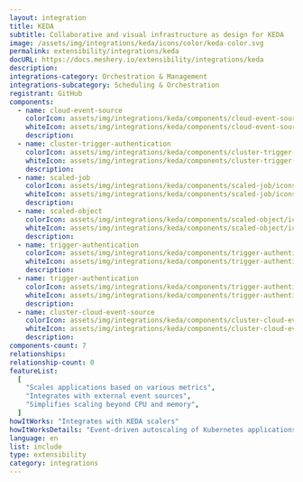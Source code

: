 ```yaml
---
layout: integration
title: KEDA
subtitle: Collaborative and visual infrastructure as design for KEDA
image: /assets/img/integrations/keda/icons/color/keda-color.svg
permalink: extensibility/integrations/keda
docURL: https://docs.meshery.io/extensibility/integrations/keda
description:
integrations-category: Orchestration & Management
integrations-subcategory: Scheduling & Orchestration
registrant: GitHub
components:
  - name: cloud-event-source
    colorIcon: assets/img/integrations/keda/components/cloud-event-source/icons/color/cloud-event-source-color.svg
    whiteIcon: assets/img/integrations/keda/components/cloud-event-source/icons/white/cloud-event-source-white.svg
    description:
  - name: cluster-trigger-authentication
    colorIcon: assets/img/integrations/keda/components/cluster-trigger-authentication/icons/color/cluster-trigger-authentication-color.svg
    whiteIcon: assets/img/integrations/keda/components/cluster-trigger-authentication/icons/white/cluster-trigger-authentication-white.svg
    description:
  - name: scaled-job
    colorIcon: assets/img/integrations/keda/components/scaled-job/icons/color/scaled-job-color.svg
    whiteIcon: assets/img/integrations/keda/components/scaled-job/icons/white/scaled-job-white.svg
    description:
  - name: scaled-object
    colorIcon: assets/img/integrations/keda/components/scaled-object/icons/color/scaled-object-color.svg
    whiteIcon: assets/img/integrations/keda/components/scaled-object/icons/white/scaled-object-white.svg
    description:
  - name: trigger-authentication
    colorIcon: assets/img/integrations/keda/components/trigger-authentication/icons/color/trigger-authentication-color.svg
    whiteIcon: assets/img/integrations/keda/components/trigger-authentication/icons/white/trigger-authentication-white.svg
    description:
  - name: trigger-authentication
    colorIcon: assets/img/integrations/keda/components/trigger-authentication/icons/color/trigger-authentication-color.svg
    whiteIcon: assets/img/integrations/keda/components/trigger-authentication/icons/white/trigger-authentication-white.svg
    description:
  - name: cluster-cloud-event-source
    colorIcon: assets/img/integrations/keda/components/cluster-cloud-event-source/icons/color/cluster-cloud-event-source-color.svg
    whiteIcon: assets/img/integrations/keda/components/cluster-cloud-event-source/icons/white/cluster-cloud-event-source-white.svg
    description:
components-count: 7
relationships:
relationship-count: 0
featureList:
  [
    "Scales applications based on various metrics",
    "Integrates with external event sources",
    "Simplifies scaling beyond CPU and memory",
  ]
howItWorks: "Integrates with KEDA scalers"
howItWorksDetails: "Event-driven autoscaling of Kubernetes applications"
language: en
list: include
type: extensibility
category: integrations
---
```

